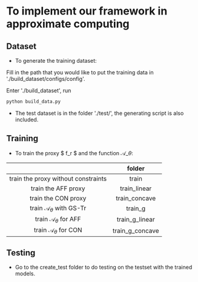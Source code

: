 # To implement our framework in approximate computing

## Dataset
- To generate the training dataset:

Fill in the path that you would like to put the training data in './build_dataset/configs/config'.

Enter './build_dataset', run

```Python
python build_data.py
```


- The test dataset is in the folder './test/', the generating script is also included.

## Training

- To train the proxy $ f_r $ and the function $\mathcal{A}\_{\theta}$: 

|                                     |      folder     |
|:-----------------------------------:|:---------------:|
| train the proxy without constraints |      train      |
|         train the AFF proxy         |   train_linear  |
|         train the CON proxy         |  train_concave  |
| train $\mathcal{A}_{\theta}$ with GS-Tr         |     train_g     |
|           train $\mathcal{A}_{\theta}$ for AFF           |  train_g_linear |
|           train $\mathcal{A}_{\theta}$ for CON           | train_g_concave |


## Testing

- Go to the create_test folder to do testing on the testset with the trained models.

